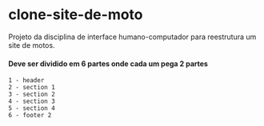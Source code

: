 # clone-site-de-moto
Projeto da disciplina de interface humano-computador para reestrutura um site de motos.


#### Deve ser dividido em 6 partes onde cada um pega 2 partes
    1 - header
    2 - section 1
    3 - section 2
    4 - section 3
    5 - section 4
    6 - footer 2 